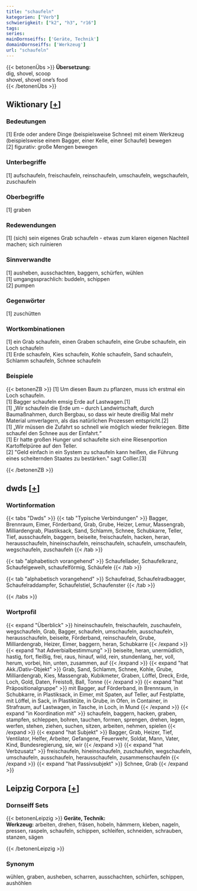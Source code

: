 ```yaml
---
title: "schaufeln"
kategorien: ["Verb"]
schwierigkeit: ["k2", "h3", "r16"]
tags:
series:
mainDornseiffs: ['Geräte, Technik']
domainDornseiffs: ['Werkzeug']
url: "schaufeln"
---
```


{{< betonenÜbs >}}
**Übersetzung:**  
dig, shovel, scoop  
shovel, shovel one’s food  
{{< /betonenÜbs >}}

## Wiktionary [[+](https://de.wiktionary.org/wiki/schaufeln)]

### Bedeutungen
[1] Erde oder andere Dinge (beispielsweise Schnee) mit einem Werkzeug (beispielsweise einem Bagger, einer Kelle, einer Schaufel) bewegen  
[2] figurativ: große Mengen bewegen  

### Unterbegriffe
[1] aufschaufeln, freischaufeln, reinschaufeln, umschaufeln, wegschaufeln, zuschaufeln  

### Oberbegriffe
[1] graben  

### Redewendungen
[1] (sich) sein eigenes Grab schaufeln - etwas zum klaren eigenen Nachteil machen; sich ruinieren  

### Sinnverwandte
[1] ausheben, ausschachten, baggern, schürfen, wühlen  
[1] umgangssprachlich: buddeln, schippen  
[2] pumpen  

### Gegenwörter
[1] zuschütten  

### Wortkombinationen
[1] ein Grab schaufeln, einen Graben schaufeln, eine Grube schaufeln, ein Loch schaufeln  
[1] Erde schaufeln, Kies schaufeln, Kohle schaufeln, Sand schaufeln, Schlamm schaufeln, Schnee schaufeln  

### Beispiele
{{< betonenZB >}}
[1] Um diesen Baum zu pflanzen, muss ich erstmal ein Loch schaufeln.  
[1] Bagger schaufeln emsig Erde auf Lastwagen.[1]  
[1] „Wir schaufeln die Erde um – durch Landwirtschaft, durch Baumaßnahmen, durch Bergbau, so dass wir heute dreißig Mal mehr Material umverlagern, als das natürlichen Prozessen entspricht.[2]  
[1] „Wir müssen die Zufahrt so schnell wie möglich wieder freikriegen. Bitte schaufel den Schnee aus der Einfahrt.“  
[1] Er hatte großen Hunger und schaufelte sich eine Riesenportion Kartoffelpüree auf den Teller.  
[2] "Geld einfach in ein System zu schaufeln kann heißen, die Führung eines scheiternden Staates zu bestärken." sagt Collier.[3]  

{{< /betonenZB >}}


## dwds [[+](https://www.dwds.de/wb/schaufeln)]

### Wortinformation
{{< tabs "Dwds" >}}
{{< tab "Typische Verbindungen" >}}
Bagger, Brennraum, Eimer, Förderband, Grab, Grube, Heizer, Lemur, Massengrab, Milliardengrab, Plastiksack, Sand, Schlamm, Schnee, Schubkarre, Teller, Tief, ausschaufeln, baggern, beiseite, freischaufeln, hacken, heran, herausschaufeln, hineinschaufeln, reinschaufeln, schaufeln, umschaufeln, wegschaufeln, zuschaufeln
{{< /tab >}}

{{< tab "alphabetisch vorangehend" >}}
Schaufellader, Schaufelkranz, Schaufelgeweih, schaufelförmig, Schäufele
{{< /tab >}}

{{< tab "alphabetisch vorangehend" >}}
Schaufelrad, Schaufelradbagger, Schaufelraddampfer, Schaufelstiel, Schaufenster
{{< /tab >}}

{{< /tabs >}}

### Wortprofil
{{< expand "Überblick" >}} hineinschaufeln, freischaufeln, zuschaufeln, wegschaufeln, Grab, Bagger, schaufeln, umschaufeln, ausschaufeln, herausschaufeln, beiseite, Förderband, reinschaufeln, Grube, Milliardengrab, Heizer, Eimer, baggern, heran, Schubkarre {{< /expand >}}
{{< expand "hat Adverbialbestimmung" >}} beiseite, heran, unermüdlich, hastig, fort, fleißig, frei, raus, hinauf, wild, rein, stundenlang, her, voll, herum, vorbei, hin, unten, zusammen, auf {{< /expand >}}
{{< expand "hat Akk./Dativ-Objekt" >}} Grab, Sand, Schlamm, Schnee, Kohle, Grube, Milliardengrab, Kies, Massengrab, Kubikmeter, Graben, Löffel, Dreck, Erde, Loch, Gold, Daten, Freistoß, Ball, Tonne {{< /expand >}}
{{< expand "hat Präpositionalgruppe" >}} mit Bagger, auf Förderband, in Brennraum, in Schubkarre, in Plastiksack, in Eimer, mit Spaten, auf Teller, auf Festplatte, mit Löffel, in Sack, in Plastiktüte, in Grube, in Ofen, in Container, in Strafraum, auf Lastwagen, in Tasche, in Loch, in Mund {{< /expand >}}
{{< expand "in Koordination mit" >}} schaufeln, baggern, hacken, graben, stampfen, schleppen, bohren, tauchen, formen, sprengen, drehen, legen, werfen, stehen, ziehen, suchen, sitzen, arbeiten, nehmen, spielen {{< /expand >}}
{{< expand "hat Subjekt" >}} Bagger, Grab, Heizer, Tief, Ventilator, Helfer, Arbeiter, Gefangene, Feuerwehr, Soldat, Mann, Vater, Kind, Bundesregierung, sie, wir {{< /expand >}}
{{< expand "hat Verbzusatz" >}} freischaufeln, hineinschaufeln, zuschaufeln, wegschaufeln, umschaufeln, ausschaufeln, herausschaufeln, zusammenschaufeln {{< /expand >}}
{{< expand "hat Passivsubjekt" >}} Schnee, Grab {{< /expand >}}

## Leipzig Corpora [[+](https://corpora.uni-leipzig.de/en/res?word=schaufeln&corpusId=deu_newscrawl-public_2018)]

### Dornseiff Sets
{{< betonenLeipzig >}}
**Geräte, Technik:**  
**Werkzeug:** arbeiten, drehen, fräsen, hobeln, hämmern, kleben, nageln, pressen, raspeln, schaufeln, schippen, schleifen, schneiden, schrauben, stanzen, sägen  

{{< /betonenLeipzig >}}

### Synonym
wühlen, graben, ausheben, scharren, ausschachten, schürfen, schippen, aushöhlen

